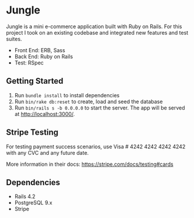 # Jungle

Jungle is a mini e-commerce application built with Ruby on Rails. For this project I took on an existing codebase and integrated new features and test suites.

- Front End: ERB, Sass
- Back End: Ruby on Rails
- Test: RSpec

## Getting Started

1. Run `bundle install` to install dependencies
4. Run `bin/rake db:reset` to create, load and seed the database
8. Run `bin/rails s -b 0.0.0.0` to start the server. The app will be served at <http://localhost:3000/>.

## Stripe Testing

For testing payment success scenarios, use Visa # 4242 4242 4242 4242 with any CVC and any future date.

More information in their docs: <https://stripe.com/docs/testing#cards>

## Dependencies

* Rails 4.2
* PostgreSQL 9.x
* Stripe